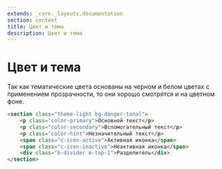 ```yaml
---
extends: _core._layouts.documentation
section: content
title: Цвет и тема
description: Цвет и тема
---
```


# Цвет и тема

Так как тематические цвета основаны на черном и белом цветах с применением прозрачности, то они хорошо смотрятся и на
цветном фоне.

```html
<section class="theme-light bg-danger-tonal">
    <p class="color-primary">Основной текст</p>
    <p class="color-secondary">Вспомогательный текст</p>
    <p class="color-hint">Незначительный текст</p>
    <span class="c-icon-active">Активная иконка</span>
    <span class="c-icon-inactive">Неактивная иконка</span>
    <div class="b-divider m-top-1">Разделитель</div>
</section>
```
